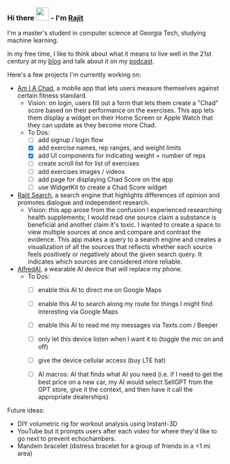 ### Hi there <img src="https://raw.githubusercontent.com/MartinHeinz/MartinHeinz/master/wave.gif" width="30px"> - I'm [Rajit](https://rajitkhanna.com)

I'm a master's student in computer science at Georgia Tech, studying machine learning.

In my free time, I like to think about what it means to live well in the 21st century at my [blog](https://rajitkhanna.com) and talk about it on my [podcast](https://rajitkhanna.com/podcast).

Here's a few projects I'm currently working on:
- [Am I A Chad](https://github.com/rajitkhanna/amiachadapp), a mobile app that lets users measure themselves against certain fitness standard.
  - Vision: on login, users fill out a form that lets them create a "Chad" score based on their performance on the exercises. This app lets them display a widget on their Home Screen or Apple Watch that they can update as they become more Chad.
  - To Dos:
    - [ ] add signup / login flow
    - [x] add exercise names, rep ranges, and weight limits
    - [x] add UI components for indicating weight + number of reps 
    - [ ] create scroll list for list of exercises
    - [ ] add exercises images / videos
    - [ ] add page for displaying Chad Score on the app
    - [ ] use WidgetKit to create a Chad Score widget
- [Rajit Search](https://github.com/rajitkhanna/search_engine), a search engine that highlights differences of opinion and promotes dialogue and independent research.
  - Vision: this app arose from the confusion I experienced researching health supplements; I would read one source claim a substance is beneficial and another claim it's toxic. I wanted to create a space to view multiple sources at once and compare and contrast the evidence. This app makes a query to a search engine and creates a visualization of all the sources that reflects whether each source feels positively or negatively about the given search query. It indicates which sources are considered more reliable. 
- [AlfredAI](https://github.com/rajitkhanna/AlfredAI), a wearable AI device that will replace my phone.
  - To Dos:
    - [ ] enable this AI to direct me on Google Maps
    - [ ] enable this AI to search along my route for things I might find interesting via Google Maps
    - [ ] enable this AI to read me my messages via Texts.com / Beeper
    - [ ] only let this device listen when I want it to (toggle the mic on and off)
    - [ ] give the device cellular access (buy LTE hat)
    - [ ] AI macros: AI that finds what AI you need (i.e. if I need to get the best price on a new car, my AI would select SellGPT from the GPT store, give it the context, and then have it call the appropriate dealerships)


Future ideas:
- DIY volumetric rig for workout analysis using Instant-3D
- YouTube but it prompts users after each video for where they'd like to go next to prevent echochambers.
- Mandem bracelet (distress bracelet for a group of friends in a <1 mi area)
